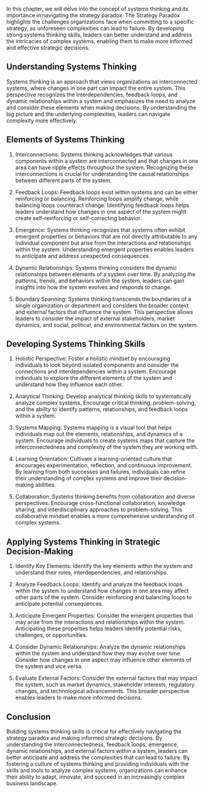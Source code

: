 
In this chapter, we will delve into the concept of systems thinking and its importance in navigating the strategy paradox. The Strategy Paradox highlights the challenges organizations face when committing to a specific strategy, as unforeseen complexities can lead to failure. By developing strong systems thinking skills, leaders can better understand and address the intricacies of complex systems, enabling them to make more informed and effective strategic decisions.

## Understanding Systems Thinking

Systems thinking is an approach that views organizations as interconnected systems, where changes in one part can impact the entire system. This perspective recognizes the interdependencies, feedback loops, and dynamic relationships within a system and emphasizes the need to analyze and consider these elements when making decisions. By understanding the big picture and the underlying complexities, leaders can navigate complexity more effectively.

## Elements of Systems Thinking

1. Interconnections: Systems thinking acknowledges that various components within a system are interconnected and that changes in one area can have ripple effects throughout the system. Recognizing these interconnections is crucial for understanding the causal relationships between different parts of the system.
    
2. Feedback Loops: Feedback loops exist within systems and can be either reinforcing or balancing. Reinforcing loops amplify change, while balancing loops counteract change. Identifying feedback loops helps leaders understand how changes in one aspect of the system might create self-reinforcing or self-correcting behavior.
    
3. Emergence: Systems thinking recognizes that systems often exhibit emergent properties or behaviors that are not directly attributable to any individual component but arise from the interactions and relationships within the system. Understanding emergent properties enables leaders to anticipate and address unexpected consequences.
    
4. Dynamic Relationships: Systems thinking considers the dynamic relationships between elements of a system over time. By analyzing the patterns, trends, and behaviors within the system, leaders can gain insights into how the system evolves and responds to change.
    
5. Boundary Spanning: Systems thinking transcends the boundaries of a single organization or department and considers the broader context and external factors that influence the system. This perspective allows leaders to consider the impact of external stakeholders, market dynamics, and social, political, and environmental factors on the system.
    

## Developing Systems Thinking Skills

1. Holistic Perspective: Foster a holistic mindset by encouraging individuals to look beyond isolated components and consider the connections and interdependencies within a system. Encourage individuals to explore the different elements of the system and understand how they influence each other.
    
2. Analytical Thinking: Develop analytical thinking skills to systematically analyze complex systems. Encourage critical thinking, problem-solving, and the ability to identify patterns, relationships, and feedback loops within a system.
    
3. Systems Mapping: Systems mapping is a visual tool that helps individuals map out the elements, relationships, and dynamics of a system. Encourage individuals to create systems maps that capture the interconnectedness and complexity of the system they are working with.
    
4. Learning Orientation: Cultivate a learning-oriented culture that encourages experimentation, reflection, and continuous improvement. By learning from both successes and failures, individuals can refine their understanding of complex systems and improve their decision-making abilities.
    
5. Collaboration: Systems thinking benefits from collaboration and diverse perspectives. Encourage cross-functional collaboration, knowledge sharing, and interdisciplinary approaches to problem-solving. This collaborative mindset enables a more comprehensive understanding of complex systems.
    

## Applying Systems Thinking in Strategic Decision-Making

1. Identify Key Elements: Identify the key elements within the system and understand their roles, interdependencies, and relationships.
    
2. Analyze Feedback Loops: Identify and analyze the feedback loops within the system to understand how changes in one area may affect other parts of the system. Consider reinforcing and balancing loops to anticipate potential consequences.
    
3. Anticipate Emergent Properties: Consider the emergent properties that may arise from the interactions and relationships within the system. Anticipating these properties helps leaders identify potential risks, challenges, or opportunities.
    
4. Consider Dynamic Relationships: Analyze the dynamic relationships within the system and understand how they may evolve over time. Consider how changes in one aspect may influence other elements of the system and vice versa.
    
5. Evaluate External Factors: Consider the external factors that may impact the system, such as market dynamics, stakeholder interests, regulatory changes, and technological advancements. This broader perspective enables leaders to make more informed decisions.
    

## Conclusion

Building systems thinking skills is critical for effectively navigating the strategy paradox and making informed strategic decisions. By understanding the interconnectedness, feedback loops, emergence, dynamic relationships, and external factors within a system, leaders can better anticipate and address the complexities that can lead to failure. By fostering a culture of systems thinking and providing individuals with the skills and tools to analyze complex systems, organizations can enhance their ability to adapt, innovate, and succeed in an increasingly complex business landscape.
